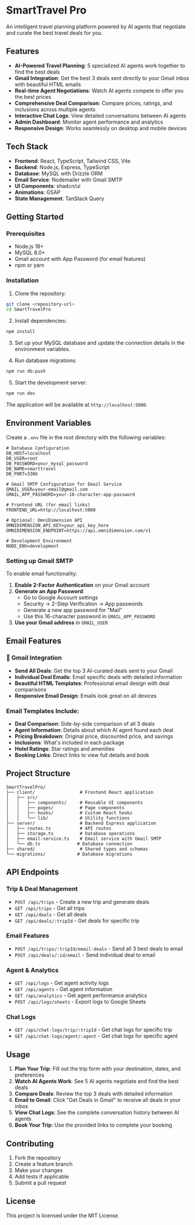 # SmartTravel Pro

An intelligent travel planning platform powered by AI agents that negotiate and curate the best travel deals for you.

## Features

- **AI-Powered Travel Planning**: 5 specialized AI agents work together to find the best deals
- **Gmail Integration**: Get the best 3 deals sent directly to your Gmail inbox with beautiful HTML emails
- **Real-time Agent Negotiations**: Watch AI agents compete to offer you the best prices
- **Comprehensive Deal Comparison**: Compare prices, ratings, and inclusions across multiple agents
- **Interactive Chat Logs**: View detailed conversations between AI agents
- **Admin Dashboard**: Monitor agent performance and analytics
- **Responsive Design**: Works seamlessly on desktop and mobile devices

## Tech Stack

- **Frontend**: React, TypeScript, Tailwind CSS, Vite
- **Backend**: Node.js, Express, TypeScript
- **Database**: MySQL with Drizzle ORM
- **Email Service**: Nodemailer with Gmail SMTP
- **UI Components**: shadcn/ui
- **Animations**: GSAP
- **State Management**: TanStack Query

## Getting Started

### Prerequisites

- Node.js 18+ 
- MySQL 8.0+
- Gmail account with App Password (for email features)
- npm or yarn

### Installation

1. Clone the repository:
```bash
git clone <repository-url>
cd SmartTravelPro
```

2. Install dependencies:
```bash
npm install
```

3. Set up your MySQL database and update the connection details in the environment variables.

4. Run database migrations:
```bash
npm run db:push
```

5. Start the development server:
```bash
npm run dev
```

The application will be available at `http://localhost:5000`.

## Environment Variables

Create a `.env` file in the root directory with the following variables:

```env
# Database Configuration
DB_HOST=localhost
DB_USER=root
DB_PASSWORD=your_mysql_password
DB_NAME=smarttravel
DB_PORT=3306

# Gmail SMTP Configuration for Email Service
GMAIL_USER=your-email@gmail.com
GMAIL_APP_PASSWORD=your-16-character-app-password

# Frontend URL (for email links)
FRONTEND_URL=http://localhost:5000

# Optional: OmniDimension API
OMNIDIMENSION_API_KEY=your_api_key_here
OMNIDIMENSION_ENDPOINT=https://api.omnidimension.com/v1

# Development Environment
NODE_ENV=development
```

### Setting up Gmail SMTP

To enable email functionality:

1. **Enable 2-Factor Authentication** on your Gmail account
2. **Generate an App Password**:
   - Go to Google Account settings
   - Security → 2-Step Verification → App passwords
   - Generate a new app password for "Mail"
   - Use this 16-character password in `GMAIL_APP_PASSWORD`
3. **Use your Gmail address** in `GMAIL_USER`

## Email Features

### 📧 Gmail Integration

- **Send All Deals**: Get the top 3 AI-curated deals sent to your Gmail
- **Individual Deal Emails**: Email specific deals with detailed information
- **Beautiful HTML Templates**: Professional email design with deal comparisons
- **Responsive Email Design**: Emails look great on all devices

### Email Templates Include:

- **Deal Comparison**: Side-by-side comparison of all 3 deals
- **Agent Information**: Details about which AI agent found each deal
- **Pricing Breakdown**: Original price, discounted price, and savings
- **Inclusions**: What's included in each package
- **Hotel Ratings**: Star ratings and amenities
- **Booking Links**: Direct links to view full details and book

## Project Structure

```
SmartTravelPro/
├── client/                 # Frontend React application
│   ├── src/
│   │   ├── components/     # Reusable UI components
│   │   ├── pages/          # Page components
│   │   ├── hooks/          # Custom React hooks
│   │   └── lib/            # Utility functions
├── server/                 # Backend Express application
│   ├── routes.ts           # API routes
│   ├── storage.ts          # Database operations
│   ├── email-service.ts    # Email service with Gmail SMTP
│   └── db.ts              # Database connection
├── shared/                 # Shared types and schemas
└── migrations/            # Database migrations
```

## API Endpoints

### Trip & Deal Management
- `POST /api/trips` - Create a new trip and generate deals
- `GET /api/trips` - Get all trips
- `GET /api/deals` - Get all deals
- `GET /api/deals/:tripId` - Get deals for specific trip

### Email Features
- `POST /api/trips/:tripId/email-deals` - Send all 3 best deals to email
- `POST /api/deals/:id/email` - Send individual deal to email

### Agent & Analytics
- `GET /api/logs` - Get agent activity logs
- `GET /api/agents` - Get agent information
- `GET /api/analytics` - Get agent performance analytics
- `POST /api/logs/sheets` - Export logs to Google Sheets

### Chat Logs
- `GET /api/chat-logs/trip/:tripId` - Get chat logs for specific trip
- `GET /api/chat-logs/agent/:agent` - Get chat logs for specific agent

## Usage

1. **Plan Your Trip**: Fill out the trip form with your destination, dates, and preferences
2. **Watch AI Agents Work**: See 5 AI agents negotiate and find the best deals
3. **Compare Deals**: Review the top 3 deals with detailed information
4. **Email to Gmail**: Click "Get Deals in Gmail" to receive all deals in your inbox
5. **View Chat Logs**: See the complete conversation history between AI agents
6. **Book Your Trip**: Use the provided links to complete your booking

## Contributing

1. Fork the repository
2. Create a feature branch
3. Make your changes
4. Add tests if applicable
5. Submit a pull request

## License

This project is licensed under the MIT License.

